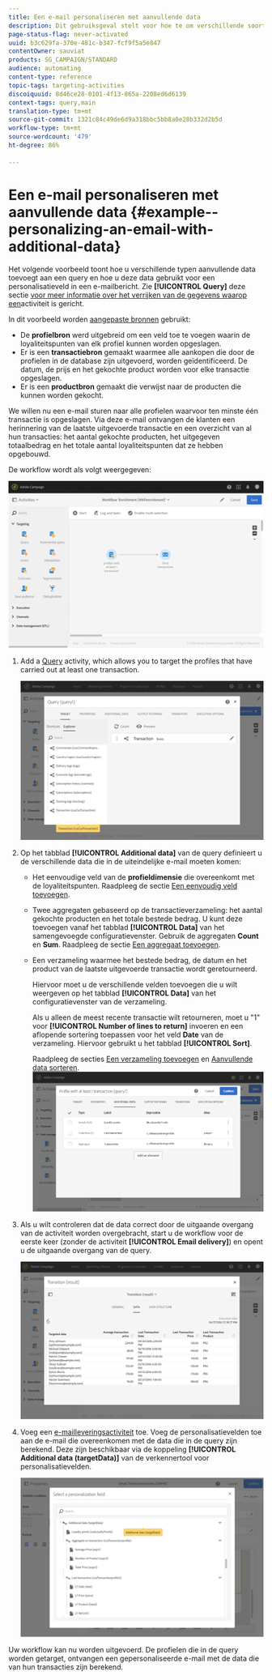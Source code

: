 ```yaml
---
title: Een e-mail personaliseren met aanvullende data
description: Dit gebruiksgeval stelt voor hoe te om verschillende soorten extra gegevens aan een vraag toe te voegen en het als verpersoonlijkingsgebied in een e-mail te gebruiken.
page-status-flag: never-activated
uuid: b3c629fa-370e-481c-b347-fcf9f5a5e847
contentOwner: sauviat
products: SG_CAMPAIGN/STANDARD
audience: automating
content-type: reference
topic-tags: targeting-activities
discoiquuid: 8d46ce28-0101-4f13-865a-2208ed6d6139
context-tags: query,main
translation-type: tm+mt
source-git-commit: 1321c84c49de6d9a318bbc5bb8a0e28b332d2b5d
workflow-type: tm+mt
source-wordcount: '479'
ht-degree: 86%

---
```



# Een e-mail personaliseren met aanvullende data {#example--personalizing-an-email-with-additional-data}

Het volgende voorbeeld toont hoe u verschillende typen aanvullende data toevoegt aan een query en hoe u deze data gebruikt voor een personalisatieveld in een e-mailbericht. Zie **[!UICONTROL Query]** deze sectie [voor meer informatie over het verrijken van de gegevens waarop een](../../automating/using/query.md#enriching-data)activiteit is gericht.

In dit voorbeeld worden [aangepaste bronnen](../../developing/using/data-model-concepts.md) gebruikt:

* De **profielbron** werd uitgebreid om een veld toe te voegen waarin de loyaliteitspunten van elk profiel kunnen worden opgeslagen.
* Er is een **transactiebron** gemaakt waarmee alle aankopen die door de profielen in de database zijn uitgevoerd, worden geïdentificeerd. De datum, de prijs en het gekochte product worden voor elke transactie opgeslagen.
* Er is een **productbron** gemaakt die verwijst naar de producten die kunnen worden gekocht.

We willen nu een e-mail sturen naar alle profielen waarvoor ten minste één transactie is opgeslagen. Via deze e-mail ontvangen de klanten een herinnering van de laatste uitgevoerde transactie en een overzicht van al hun transacties: het aantal gekochte producten, het uitgegeven totaalbedrag en het totale aantal loyaliteitspunten dat ze hebben opgebouwd.

De workflow wordt als volgt weergegeven:

![](assets/enrichment_example1.png)

1. Add a [Query](../../automating/using/query.md) activity, which allows you to target the profiles that have carried out at least one transaction.

   ![](assets/enrichment_example2.png)

1. Op het tabblad **[!UICONTROL Additional data]** van de query definieert u de verschillende data die in de uiteindelijke e-mail moeten komen:

   * Het eenvoudige veld van de **profieldimensie** die overeenkomt met de loyaliteitspunten. Raadpleeg de sectie [Een eenvoudig veld toevoegen](../../automating/using/query.md#adding-a-simple-field).
   * Twee aggregaten gebaseerd op de transactieverzameling: het aantal gekochte producten en het totale bestede bedrag. U kunt deze toevoegen vanaf het tabblad **[!UICONTROL Data]** van het samengevoegde configuratievenster. Gebruik de aggregaten **Count** en **Sum**. Raadpleeg de sectie [Een aggregaat toevoegen](../../automating/using/query.md#adding-an-aggregate).
   * Een verzameling waarmee het bestede bedrag, de datum en het product van de laatste uitgevoerde transactie wordt geretourneerd.

      Hiervoor moet u de verschillende velden toevoegen die u wilt weergeven op het tabblad **[!UICONTROL Data]** van het configuratievenster van de verzameling.

      Als u alleen de meest recente transactie wilt retourneren, moet u &quot;1&quot; voor **[!UICONTROL Number of lines to return]** invoeren en een aflopende sortering toepassen voor het veld **Date** van de verzameling. Hiervoor gebruikt u het tabblad **[!UICONTROL Sort]**.

      Raadpleeg de secties [Een verzameling toevoegen](../../automating/using/query.md#adding-a-collection) en [Aanvullende data sorteren](../../automating/using/query.md#sorting-additional-data).
   ![](assets/enrichment_example4.png)

1. Als u wilt controleren dat de data correct door de uitgaande overgang van de activiteit worden overgebracht, start u de workflow voor de eerste keer (zonder de activiteit **[!UICONTROL Email delivery]**) en opent u de uitgaande overgang van de query.

   ![](assets/enrichment_example5.png)

1. Voeg een [e-mailleveringsactiviteit](../../automating/using/email-delivery.md) toe. Voeg de personalisatievelden toe aan de e-mail die overeenkomen met de data die in de query zijn berekend. Deze zijn beschikbaar via de koppeling **[!UICONTROL Additional data (targetData)]** van de verkennertool voor personalisatievelden.

   ![](assets/enrichment_example3.png)

Uw workflow kan nu worden uitgevoerd. De profielen die in de query worden getarget, ontvangen een gepersonaliseerde e-mail met de data die van hun transacties zijn berekend.
